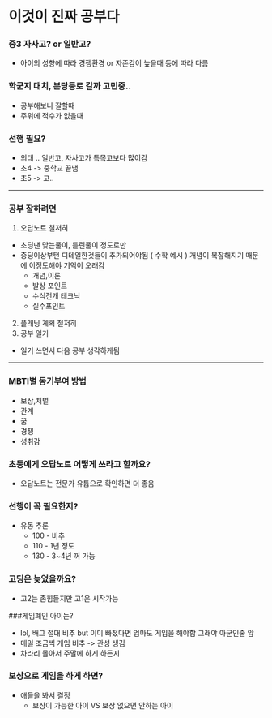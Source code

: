 # 이것이 진짜 공부다
### 중3 자사고? or 일반고?
- 아이의 성향에 따라 경쟁환경 or 자존감이 높을때 등에 따라 다름
### 학군지 대치, 분당등로 갈까 고민중..
- 공부해보니 잘할때
- 주위에 적수가 없을때
### 선행 필요?
- 의대 .. 일반고, 자사고가 특목고보다 많이감
- 초4 -> 중학교 끝냄
- 초5 -> 고..
--------------------------------
### 공부 잘하려면
1. 오답노트 철저히
  - 초딩땐 맞는풀이, 틀린풀이 정도로만
  - 중딩이상부턴 디테일한것들이 추가되어야됨 ( 수학 예시 ) 개념이 복잡해지기 때문에 이정도해야 기억이 오래감
    - 개념,이론
    - 발상 포인트
    - 수식전개 테크닉
    - 실수포인트
2. 플래닝 계획 철저히
3. 공부 일기
  - 일기 쓰면서 다음 공부 생각하게됨
--------------------------------
### MBTI별 동기부여 방법
- 보상,처벌
- 관계
- 꿈
- 경쟁
- 성취감
### 초등에게 오답노트 어떻게 쓰라고 할까요?
- 오답노트는 전문가 유튭으로 확인하면 더 좋음
### 선행이 꼭 필요한지?
- 유동 추론 
  - 100 - 비추
  - 110 - 1년 정도
  - 130 - 3~4년 꺼 가능

### 고딩은 늦었을까요?
- 고2는 좀힘들지만 고1은 시작가능

###게임폐인 아이는?
- lol, 배그 절대 비추 but 이미 빠졌다면 엄마도 게임을 해야함 그래야 아군인줄 암
- 매일 조금씩 게임 비추 -> 관성 생김
- 차라리 몰아서 주말에 하게 하든지

### 보상으로 게임을 하게 하면?
- 애들을 봐서 결정
  - 보상이 가능한 아이 VS 보상 없으면 안하는 아이











